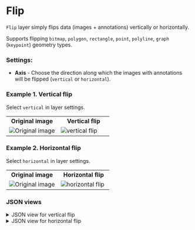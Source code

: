 # Flip

`Flip` layer simply flips data (images + annotations) vertically or horizontally.

Supports flipping `bitmap`, `polygon`, `rectangle`, `point`, `polyline`, `graph` (`keypoint`) geometry types.

### Settings:

- **Axis** - Choose the direction along which the images with annotations will be flipped (`vertical` or `horizontal`).

### Example 1. Vertical flip

Select `vertical` in layer settings.

<table>
<tr>
<td style="text-align:center; width:50%"><strong>Original image</strong></td>
<td style="text-align:center; width:50%"><strong>Vertical flip</strong></td>
</tr>
<tr>
<td> <img src="https://github.com/supervisely-ecosystem/ml-nodes/assets/79905215/0edfa43f-84b2-4f3a-83da-0d34f0c6976e" alt="Original image" /> </td>
<td> <img src="https://github.com/supervisely-ecosystem/ml-nodes/assets/79905215/e901ac5a-156b-46bd-9050-539954221d44" alt="vertical flip" /> </td>
</tr>
</table>

### Example 2. Horizontal flip

Select `horizontal` in layer settings.

<table>
<tr>
<td style="text-align:center; width:50%"><strong>Original image</strong></td>
<td style="text-align:center; width:50%"><strong>Horizontal flip</strong></td>
</tr>
<tr>
<td> <img src="https://github.com/supervisely-ecosystem/ml-nodes/assets/79905215/a7e76acb-bc94-492b-aff5-2f19b3e9ecb4" alt="Original image" /> </td>
<td> <img src="https://github.com/supervisely-ecosystem/ml-nodes/assets/79905215/67ac9ff5-b9da-459c-8fca-fc9037fc2095" alt="horizontal flip " /> </td>
</tr>
</table>

### JSON views

<details>
  <summary>JSON view for vertical flip</summary>
<pre>
{
  "action": "flip",
  "src": ["$data1"],
  "dst": "$data2",
  "settings": {
    "axis": "vertical"
  }
}
</pre>
</details>

<details>
  <summary>JSON view for horizontal flip</summary>
<pre>
{
  "action": "flip",
  "src": ["$data1"],
  "dst": "$data2",
  "settings": {
    "axis": "horizontal"
  }
}
</pre>
</details>
